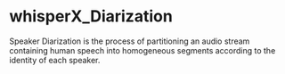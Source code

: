 # whisperX_Diarization
Speaker Diarization is the process of partitioning an audio stream containing human speech into homogeneous segments according to the identity of each speaker.
